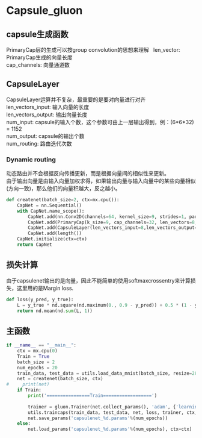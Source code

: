 # Capsule_gluon
## capsule生成函数
 PrimaryCap层的生成可以按group convolution的思想来理解  
 len_vector: PrimaryCap生成的向量长度  
 cap_channels: 向量通道数  
## CapsuleLayer
CapsuleLayer运算并不复杂，最重要的是要对向量进行对齐  
len_vectors_input: 输入向量的长度  
len_vectors_output: 输出向量长度  
num_input: capsule的输入个数，这个参数可由上一层输出得到，例：(6\*6\*32) = 1152  
num_output: capsule的输出个数  
num_routing: 路由迭代次数  
### Dynamic routing
动态路由并不会根据反向传播更新，而是根据向量间的相似性来更新。  
由于输出向量是由输入向量加权求得，如果输出向量与输入向量中的某些向量相似(方向一致)，那么他们的向量积越大，反之越小。  


```python
def createnet(batch_size=2, ctx=mx.cpu()):
    CapNet = nn.Sequential()
    with CapNet.name_scope():
        CapNet.add(nn.Conv2D(channels=64, kernel_size=9, strides=1, padding=(0,0), activation='relu'))
        CapNet.add(PrimaryCap(k_size=9, cap_channels=32, len_vectors=8, strides=2))
        CapNet.add(CapsuleLayer(len_vectors_input=8,len_vectors_output=16,batch_size=batch_size, num_input=1152, num_output=10, num_routing=3))
        CapNet.add(length())
    CapNet.initialize(ctx=ctx)
    return CapNet
```

## 损失计算
由于capsulenet输出的是向量，因此不能简单的使用softmaxcrossentry来计算损失，这里用的是Margin loss.


```python
def loss(y_pred, y_true):
    L = y_true * nd.square(nd.maximum(0., 0.9 - y_pred)) + 0.5 * (1 - y_true) * nd.square(nd.maximum(0., y_pred - 0.1))
    return nd.mean(nd.sum(L, 1))
```

## 主函数


```python
if __name__ == "__main__":
    ctx = mx.cpu(0)
    Train = True
    batch_size = 2
    num_epochs = 20
    train_data, test_data = utils.load_data_mnist(batch_size, resize=28)
    net = createnet(batch_size, ctx)
#     print(net)
    if Train:
        print('================Train==================')
        
        trainer = gluon.Trainer(net.collect_params(), 'adam', {'learning_rate': 0.01})
        utils.traincaps(train_data, test_data, net, loss, trainer, ctx, num_epochs, print_batches=100)
        net.save_params('capsulenet_%d.params'%(num_epochs))
    else:
        net.load_params('capsulenet_%d.params'%(num_epochs), ctx=ctx)
```


```python

```
